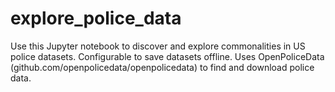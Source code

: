 # explore_police_data

Use this Jupyter notebook to discover and explore commonalities in US police datasets. Configurable to save datasets offline. Uses OpenPoliceData (github.com/openpolicedata/openpolicedata) to find and download police data.
